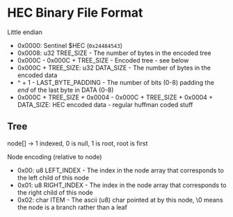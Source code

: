 # HEC Binary File Format

Little endian

- 0x0000: Sentinel $HEC (`0x24484543`)
- 0x0008: u32 TREE_SIZE - The number of bytes in the encoded tree
- 0x000C - 0x000C + TREE_SIZE - Encoded tree - see below
- 0x000C + TREE_SIZE: u32 DATA_SIZE - The number of bytes in the encoded data
- ^ + 1 - LAST_BYTE_PADDING - The number of bits (0-8) padding the _end_ of the last byte in DATA (0-8)
- 0x000C + TREE_SIZE + 0x0004 - 0x000C + TREE_SIZE + 0x0004 + DATA_SIZE: HEC encoded data - regular huffman coded stuff

## Tree
node[] -> 1 indexed, 0 is null, 1 is root, root is first

Node encoding (relative to node)
- 0x00: u8 LEFT_INDEX - The index in the node array that corresponds to the left child of this node
- 0x01: u8 RIGHT_INDEX - The index in the node array that corresponds to the right child of this node
- 0x02: char ITEM - The ascii (u8) char pointed at by this node, \0 means the node is a branch rather than a leaf
